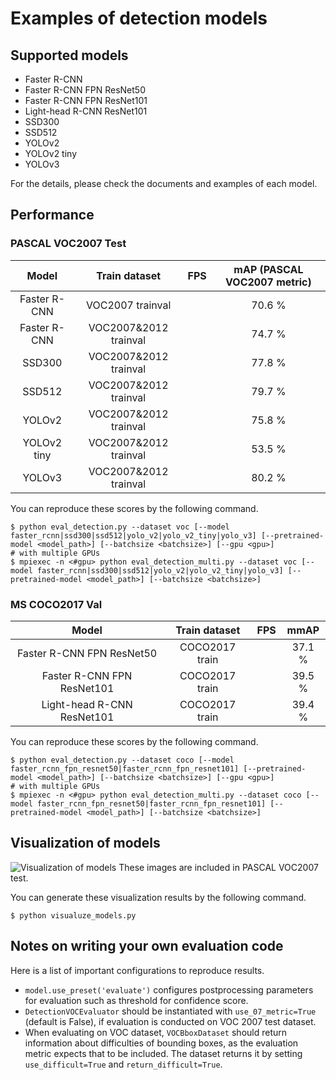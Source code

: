# Examples of detection models

## Supported models
- Faster R-CNN
- Faster R-CNN FPN ResNet50
- Faster R-CNN FPN ResNet101
- Light-head R-CNN ResNet101
- SSD300
- SSD512
- YOLOv2
- YOLOv2 tiny
- YOLOv3

For the details, please check the documents and examples of each model.

## Performance

### PASCAL VOC2007 Test

| Model | Train dataset | FPS | mAP (PASCAL VOC2007 metric) |
|:-:|:-:|:-:|:-:|
| Faster R-CNN | VOC2007 trainval | | 70.6 % |
| Faster R-CNN | VOC2007\&2012 trainval | | 74.7 % |
| SSD300 | VOC2007\&2012 trainval | | 77.8 % |
| SSD512 | VOC2007\&2012 trainval | | 79.7 % |
| YOLOv2 | VOC2007\&2012 trainval | | 75.8 % |
| YOLOv2 tiny | VOC2007\&2012 trainval | | 53.5 % |
| YOLOv3 | VOC2007\&2012 trainval | | 80.2 % |

You can reproduce these scores by the following command.
```
$ python eval_detection.py --dataset voc [--model faster_rcnn|ssd300|ssd512|yolo_v2|yolo_v2_tiny|yolo_v3] [--pretrained-model <model_path>] [--batchsize <batchsize>] [--gpu <gpu>]
# with multiple GPUs
$ mpiexec -n <#gpu> python eval_detection_multi.py --dataset voc [--model faster_rcnn|ssd300|ssd512|yolo_v2|yolo_v2_tiny|yolo_v3] [--pretrained-model <model_path>] [--batchsize <batchsize>]

```

### MS COCO2017 Val

| Model | Train dataset | FPS | mmAP |
|:-:|:-:|:-:|:-:|
| Faster R-CNN FPN ResNet50 | COCO2017 train | | 37.1 % |
| Faster R-CNN FPN ResNet101 | COCO2017 train | | 39.5 % |
| Light-head R-CNN ResNet101 | COCO2017 train | | 39.4 % |

You can reproduce these scores by the following command.
```
$ python eval_detection.py --dataset coco [--model faster_rcnn_fpn_resnet50|faster_rcnn_fpn_resnet101] [--pretrained-model <model_path>] [--batchsize <batchsize>] [--gpu <gpu>]
# with multiple GPUs
$ mpiexec -n <#gpu> python eval_detection_multi.py --dataset coco [--model faster_rcnn_fpn_resnet50|faster_rcnn_fpn_resnet101] [--pretrained-model <model_path>] [--batchsize <batchsize>]
```

## Visualization of models

![Visualization of models](https://user-images.githubusercontent.com/3014172/40634581-bb01f52a-6330-11e8-8502-ba3dacd81dc8.png)
These images are included in PASCAL VOC2007 test.

You can generate these visualization results by the following command.
```
$ python visualuze_models.py
```

## Notes on writing your own evaluation code

Here is a list of important configurations to reproduce results.

+ `model.use_preset('evaluate')` configures postprocessing parameters for evaluation such as threshold for confidence score.
+ `DetectionVOCEvaluator` should be instantiated with `use_07_metric=True` (default is False), if evaluation is conducted on VOC 2007 test dataset.
+ When evaluating on VOC dataset, `VOCBboxDataset` should return information about difficulties of bounding boxes, as the evaluation metric expects that to be included.
The dataset returns it by setting `use_difficult=True` and `return_difficult=True`.
